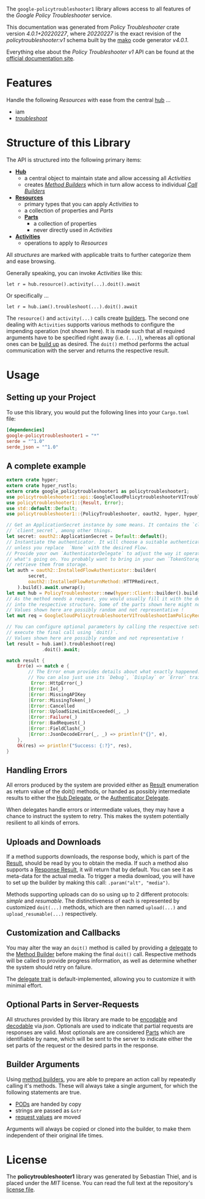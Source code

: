 <!---
DO NOT EDIT !
This file was generated automatically from 'src/generator/templates/api/README.md.mako'
DO NOT EDIT !
-->
The `google-policytroubleshooter1` library allows access to all features of the *Google Policy Troubleshooter* service.

This documentation was generated from *Policy Troubleshooter* crate version *4.0.1+20220227*, where *20220227* is the exact revision of the *policytroubleshooter:v1* schema built by the [mako](http://www.makotemplates.org/) code generator *v4.0.1*.

Everything else about the *Policy Troubleshooter* *v1* API can be found at the
[official documentation site](https://cloud.google.com/iam/).
# Features

Handle the following *Resources* with ease from the central [hub](https://docs.rs/google-policytroubleshooter1/4.0.1+20220227/google_policytroubleshooter1/PolicyTroubleshooter) ... 

* iam
 * [*troubleshoot*](https://docs.rs/google-policytroubleshooter1/4.0.1+20220227/google_policytroubleshooter1/api::IamTroubleshootCall)




# Structure of this Library

The API is structured into the following primary items:

* **[Hub](https://docs.rs/google-policytroubleshooter1/4.0.1+20220227/google_policytroubleshooter1/PolicyTroubleshooter)**
    * a central object to maintain state and allow accessing all *Activities*
    * creates [*Method Builders*](https://docs.rs/google-policytroubleshooter1/4.0.1+20220227/google_policytroubleshooter1/client::MethodsBuilder) which in turn
      allow access to individual [*Call Builders*](https://docs.rs/google-policytroubleshooter1/4.0.1+20220227/google_policytroubleshooter1/client::CallBuilder)
* **[Resources](https://docs.rs/google-policytroubleshooter1/4.0.1+20220227/google_policytroubleshooter1/client::Resource)**
    * primary types that you can apply *Activities* to
    * a collection of properties and *Parts*
    * **[Parts](https://docs.rs/google-policytroubleshooter1/4.0.1+20220227/google_policytroubleshooter1/client::Part)**
        * a collection of properties
        * never directly used in *Activities*
* **[Activities](https://docs.rs/google-policytroubleshooter1/4.0.1+20220227/google_policytroubleshooter1/client::CallBuilder)**
    * operations to apply to *Resources*

All *structures* are marked with applicable traits to further categorize them and ease browsing.

Generally speaking, you can invoke *Activities* like this:

```Rust,ignore
let r = hub.resource().activity(...).doit().await
```

Or specifically ...

```ignore
let r = hub.iam().troubleshoot(...).doit().await
```

The `resource()` and `activity(...)` calls create [builders][builder-pattern]. The second one dealing with `Activities` 
supports various methods to configure the impending operation (not shown here). It is made such that all required arguments have to be 
specified right away (i.e. `(...)`), whereas all optional ones can be [build up][builder-pattern] as desired.
The `doit()` method performs the actual communication with the server and returns the respective result.

# Usage

## Setting up your Project

To use this library, you would put the following lines into your `Cargo.toml` file:

```toml
[dependencies]
google-policytroubleshooter1 = "*"
serde = "^1.0"
serde_json = "^1.0"
```

## A complete example

```Rust
extern crate hyper;
extern crate hyper_rustls;
extern crate google_policytroubleshooter1 as policytroubleshooter1;
use policytroubleshooter1::api::GoogleCloudPolicytroubleshooterV1TroubleshootIamPolicyRequest;
use policytroubleshooter1::{Result, Error};
use std::default::Default;
use policytroubleshooter1::{PolicyTroubleshooter, oauth2, hyper, hyper_rustls};

// Get an ApplicationSecret instance by some means. It contains the `client_id` and 
// `client_secret`, among other things.
let secret: oauth2::ApplicationSecret = Default::default();
// Instantiate the authenticator. It will choose a suitable authentication flow for you, 
// unless you replace  `None` with the desired Flow.
// Provide your own `AuthenticatorDelegate` to adjust the way it operates and get feedback about 
// what's going on. You probably want to bring in your own `TokenStorage` to persist tokens and
// retrieve them from storage.
let auth = oauth2::InstalledFlowAuthenticator::builder(
        secret,
        oauth2::InstalledFlowReturnMethod::HTTPRedirect,
    ).build().await.unwrap();
let mut hub = PolicyTroubleshooter::new(hyper::Client::builder().build(hyper_rustls::HttpsConnectorBuilder::new().with_native_roots().https_or_http().enable_http1().enable_http2().build()), auth);
// As the method needs a request, you would usually fill it with the desired information
// into the respective structure. Some of the parts shown here might not be applicable !
// Values shown here are possibly random and not representative !
let mut req = GoogleCloudPolicytroubleshooterV1TroubleshootIamPolicyRequest::default();

// You can configure optional parameters by calling the respective setters at will, and
// execute the final call using `doit()`.
// Values shown here are possibly random and not representative !
let result = hub.iam().troubleshoot(req)
             .doit().await;

match result {
    Err(e) => match e {
        // The Error enum provides details about what exactly happened.
        // You can also just use its `Debug`, `Display` or `Error` traits
         Error::HttpError(_)
        |Error::Io(_)
        |Error::MissingAPIKey
        |Error::MissingToken(_)
        |Error::Cancelled
        |Error::UploadSizeLimitExceeded(_, _)
        |Error::Failure(_)
        |Error::BadRequest(_)
        |Error::FieldClash(_)
        |Error::JsonDecodeError(_, _) => println!("{}", e),
    },
    Ok(res) => println!("Success: {:?}", res),
}

```
## Handling Errors

All errors produced by the system are provided either as [Result](https://docs.rs/google-policytroubleshooter1/4.0.1+20220227/google_policytroubleshooter1/client::Result) enumeration as return value of
the doit() methods, or handed as possibly intermediate results to either the 
[Hub Delegate](https://docs.rs/google-policytroubleshooter1/4.0.1+20220227/google_policytroubleshooter1/client::Delegate), or the [Authenticator Delegate](https://docs.rs/yup-oauth2/*/yup_oauth2/trait.AuthenticatorDelegate.html).

When delegates handle errors or intermediate values, they may have a chance to instruct the system to retry. This 
makes the system potentially resilient to all kinds of errors.

## Uploads and Downloads
If a method supports downloads, the response body, which is part of the [Result](https://docs.rs/google-policytroubleshooter1/4.0.1+20220227/google_policytroubleshooter1/client::Result), should be
read by you to obtain the media.
If such a method also supports a [Response Result](https://docs.rs/google-policytroubleshooter1/4.0.1+20220227/google_policytroubleshooter1/client::ResponseResult), it will return that by default.
You can see it as meta-data for the actual media. To trigger a media download, you will have to set up the builder by making
this call: `.param("alt", "media")`.

Methods supporting uploads can do so using up to 2 different protocols: 
*simple* and *resumable*. The distinctiveness of each is represented by customized 
`doit(...)` methods, which are then named `upload(...)` and `upload_resumable(...)` respectively.

## Customization and Callbacks

You may alter the way an `doit()` method is called by providing a [delegate](https://docs.rs/google-policytroubleshooter1/4.0.1+20220227/google_policytroubleshooter1/client::Delegate) to the 
[Method Builder](https://docs.rs/google-policytroubleshooter1/4.0.1+20220227/google_policytroubleshooter1/client::CallBuilder) before making the final `doit()` call. 
Respective methods will be called to provide progress information, as well as determine whether the system should 
retry on failure.

The [delegate trait](https://docs.rs/google-policytroubleshooter1/4.0.1+20220227/google_policytroubleshooter1/client::Delegate) is default-implemented, allowing you to customize it with minimal effort.

## Optional Parts in Server-Requests

All structures provided by this library are made to be [encodable](https://docs.rs/google-policytroubleshooter1/4.0.1+20220227/google_policytroubleshooter1/client::RequestValue) and 
[decodable](https://docs.rs/google-policytroubleshooter1/4.0.1+20220227/google_policytroubleshooter1/client::ResponseResult) via *json*. Optionals are used to indicate that partial requests are responses 
are valid.
Most optionals are are considered [Parts](https://docs.rs/google-policytroubleshooter1/4.0.1+20220227/google_policytroubleshooter1/client::Part) which are identifiable by name, which will be sent to 
the server to indicate either the set parts of the request or the desired parts in the response.

## Builder Arguments

Using [method builders](https://docs.rs/google-policytroubleshooter1/4.0.1+20220227/google_policytroubleshooter1/client::CallBuilder), you are able to prepare an action call by repeatedly calling it's methods.
These will always take a single argument, for which the following statements are true.

* [PODs][wiki-pod] are handed by copy
* strings are passed as `&str`
* [request values](https://docs.rs/google-policytroubleshooter1/4.0.1+20220227/google_policytroubleshooter1/client::RequestValue) are moved

Arguments will always be copied or cloned into the builder, to make them independent of their original life times.

[wiki-pod]: http://en.wikipedia.org/wiki/Plain_old_data_structure
[builder-pattern]: http://en.wikipedia.org/wiki/Builder_pattern
[google-go-api]: https://github.com/google/google-api-go-client

# License
The **policytroubleshooter1** library was generated by Sebastian Thiel, and is placed 
under the *MIT* license.
You can read the full text at the repository's [license file][repo-license].

[repo-license]: https://github.com/Byron/google-apis-rsblob/main/LICENSE.md


